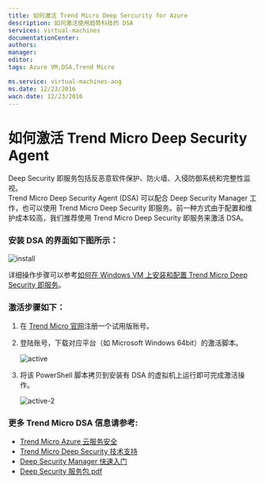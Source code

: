 ```yaml
---
title: 如何激活 Trend Micro Deep Sercurity for Azure
description: 如何激活使用趋势科技的 DSA 
services: virtual-machines
documentationCenter: 
authors: 
manager: 
editor: 
tags: Azure VM,DSA,Trend Micro

ms.service: virtual-machines-aog
ms.date: 12/23/2016
wacn.date: 12/23/2016
---
```


# 如何激活 Trend Micro Deep Security Agent

Deep Security 即服务包括反恶意软件保护、防火墙、入侵防御系统和完整性监视。  
Trend Micro Deep Security Agent (DSA) 可以配合 Deep Security Manager 工作，也可以使用 Trend Micro Deep Security 即服务。前一种方式由于配置和维护成本较高，我们推荐使用 Trend Micro Deep Security 即服务来激活 DSA。

### 安装 DSA 的界面如下图所示： ###

![install](./media/aog-virtual-machines-howto-activate-dsa/install.png)

详细操作步骤可以参考[如何在 Windows VM 上安装和配置 Trend Micro Deep Security 即服务](./virtual-machines/virtual-machines-windows-classic-install-trend.md)。

### 激活步骤如下： ###

1.	在 [Trend Micro 官网](https://app.deepsecurity.trendmicro.com/SignUp.screen)注册一个试用版账号。
2.	登陆账号，下载对应平台（如 Microsoft Windows 64bit）的激活脚本。

    ![active](./media/aog-virtual-machines-howto-activate-dsa/active.png)

3.	将该 PowerShell 脚本拷贝到安装有 DSA 的虚拟机上运行即可完成激活操作。

    ![active-2](./media/aog-virtual-machines-howto-activate-dsa/active-2.png)

### 更多 Trend Micro DSA 信息请参考: ###

- [Trend Micro Azure 云服务安全](http://www.trendmicro.com/azure/)  
- [Trend Micro Deep Security 技术支持](https://help.deepsecurity.trendmicro.com/welcome.html)  
- [Deep Security Manager 快速入门](https://help.deepsecurity.trendmicro.com/azure-marketplace-getting-started-with-deep-security.html)  
- [Deep Security 服务包.pdf](http://docs.trendmicro.com/all/ent/ds/v9.6_sp1/en-us/Deep_Security_96_SP1_Admin_Guide_EN.pdf)  


